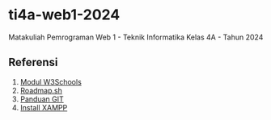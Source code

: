 # ti4a-web1-2024
Matakuliah Pemrograman Web 1 - Teknik Informatika Kelas 4A - Tahun 2024

## Referensi
1. [Modul W3Schools](https://www.w3schools.com/)
2. [Roadmap.sh](https://roadmap.sh/)
3. [Panduan GIT](https://rogerdudler.github.io/git-guide/index.id.html)
4. [Install XAMPP](https://www.apachefriends.org/download.html)
